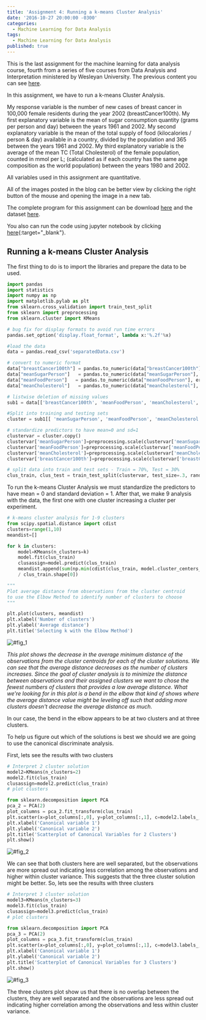 ```yaml
---
title: 'Assignment 4: Running a k-means Cluster Analysis'
date: '2016-10-27 20:00:00 -0300'
categories:
  - Machine Learning for Data Analysis
tags:
  - Machine Learning for Data Analysis
published: true
---
```


This is the last assignment for the machine learning for data analysis course, fourth from a series of five courses from Data Analysis and Interpretation ministered by Wesleyan University.
The previous content you can see [here](https://yan-duarte.github.io/tags/).

In this assignment, we have to run a k-means Cluster Analysis.

My response variable is the number of new cases of breast cancer in 100,000 female residents during the year 2002 (breastCancer100th).
My first explanatory variable is the mean of sugar consumption quantity (grams per person and day) between the years 1961 and 2002.
My second explanatory variable is the mean of the total supply of food (kilocalories / person & day) available in a country, divided by the population and 365 between the years 1961 and 2002.
My third explanatory variable is the average of the mean TC (Total Cholesterol) of the female population, counted in mmol per L; (calculated as if each country has the same age composition as the world population) between the years 1980 and 2002.

All variables used in this assignment are quantitative.

All of the images posted in the blog can be better view by clicking the right button of the mouse and opening the image in a new tab.

The complete program for this assignment can be download [here](https://yan-duarte.github.io/archives/mlda-assignment4.py) and the dataset [here](https://yan-duarte.github.io/archives/separatedData.csv).

You also can run the code using jupyter notebook by clicking [here](https://github.com/yan-duarte/yan-duarte.github.io/blob/master/archives/mlda-ass4.ipynb){:target="_blank"}.

## **Running a k-means Cluster Analysis**

The first thing to do is to import the libraries and prepare the data to be used.

```python
import pandas
import statistics
import numpy as np
import matplotlib.pylab as plt
from sklearn.cross_validation import train_test_split
from sklearn import preprocessing
from sklearn.cluster import KMeans

# bug fix for display formats to avoid run time errors
pandas.set_option('display.float_format', lambda x:'%.2f'%x)

#load the data
data = pandas.read_csv('separatedData.csv')

# convert to numeric format
data["breastCancer100th"] = pandas.to_numeric(data["breastCancer100th"], errors='coerce')
data["meanSugarPerson"]   = pandas.to_numeric(data["meanSugarPerson"], errors='coerce')
data["meanFoodPerson"]   = pandas.to_numeric(data["meanFoodPerson"], errors='coerce')
data["meanCholesterol"]   = pandas.to_numeric(data["meanCholesterol"], errors='coerce')

# listwise deletion of missing values
sub1 = data[['breastCancer100th', 'meanFoodPerson', 'meanCholesterol', 'meanSugarPerson']].dropna()

#Split into training and testing sets
cluster = sub1[[ 'meanSugarPerson', 'meanFoodPerson', 'meanCholesterol', 'breastCancer100th']]

# standardize predictors to have mean=0 and sd=1
clustervar = cluster.copy()
clustervar['meanSugarPerson']=preprocessing.scale(clustervar['meanSugarPerson'].astype('float64'))
clustervar['meanFoodPerson']=preprocessing.scale(clustervar['meanFoodPerson'].astype('float64'))
clustervar['meanCholesterol']=preprocessing.scale(clustervar['meanCholesterol'].astype('float64'))
clustervar['breastCancer100th']=preprocessing.scale(clustervar['breastCancer100th'].astype('float64'))

# split data into train and test sets - Train = 70%, Test = 30%
clus_train, clus_test = train_test_split(clustervar, test_size=.3, random_state=123)
```

To run the k-means Cluster Analysis we must standardize the predictors to have mean = 0 and standard deviation = 1. After that, we make 9 analysis with the data, the first one with one cluster increasing a cluster per experiment.

```python
# k-means cluster analysis for 1-9 clusters
from scipy.spatial.distance import cdist
clusters=range(1,10)
meandist=[]

for k in clusters:
    model=KMeans(n_clusters=k)
    model.fit(clus_train)
    clusassign=model.predict(clus_train)
    meandist.append(sum(np.min(cdist(clus_train, model.cluster_centers_, 'euclidean'), axis=1))
    / clus_train.shape[0])

"""
Plot average distance from observations from the cluster centroid
to use the Elbow Method to identify number of clusters to choose
"""

plt.plot(clusters, meandist)
plt.xlabel('Number of clusters')
plt.ylabel('Average distance')
plt.title('Selecting k with the Elbow Method')
```

![#fig_1]({{site.baseurl}}/yan-duarte.github.io/images/mlda-assignments/mlda-ass4-fig1.png)

*This plot shows the decrease in the average minimum distance of the observations from the cluster centroids for each of the cluster solutions. We can see that the average distance decreases as the number of clusters increases. Since the goal of cluster analysis is to minimize the distance between observations and their assigned clusters we want to chose the fewest numbers of clusters that provides a low average distance. What we're looking for in this plot is a bend in the elbow that kind of shows where the average distance value might be leveling off such that adding more clusters doesn't decrease the average distance as much.*

In our case, the bend in the elbow appears to be at two clusters and at three clusters.

To help us figure out which of the solutions is best we should we are going to use the canonical discriminate analysis.

First, lets see the results with two clusters 

```python
# Interpret 2 cluster solution
model2=KMeans(n_clusters=2)
model2.fit(clus_train)
clusassign=model2.predict(clus_train)
# plot clusters

from sklearn.decomposition import PCA
pca_2 = PCA(2)
plot_columns = pca_2.fit_transform(clus_train)
plt.scatter(x=plot_columns[:,0], y=plot_columns[:,1], c=model2.labels_,)
plt.xlabel('Canonical variable 1')
plt.ylabel('Canonical variable 2')
plt.title('Scatterplot of Canonical Variables for 2 Clusters')
plt.show()
```

![#fig_2]({{site.baseurl}}/yan-duarte.github.io/images/mlda-assignments/mlda-ass4-fig2.png)

We can see that both clusters here are well separated, but the observations are more spread out indicating less correlation among the observations and higher within cluster variance. This suggests that the three cluster solution might be better. So, lets see the results with three clusters 

```python
# Interpret 3 cluster solution
model3=KMeans(n_clusters=3)
model3.fit(clus_train)
clusassign=model3.predict(clus_train)
# plot clusters

from sklearn.decomposition import PCA
pca_3 = PCA(2)
plot_columns = pca_3.fit_transform(clus_train)
plt.scatter(x=plot_columns[:,0], y=plot_columns[:,1], c=model3.labels_,)
plt.xlabel('Canonical variable 1')
plt.ylabel('Canonical variable 2')
plt.title('Scatterplot of Canonical Variables for 3 Clusters')
plt.show()
```

![#fig_3]({{site.baseurl}}/yan-duarte.github.io/images/mlda-assignments/mlda-ass4-fig3.png)

The three clusters plot show us that there is no overlap between the clusters, they are well separated and the observations are less spread out indicating higher correlation among the observations and less within cluster variance. 

